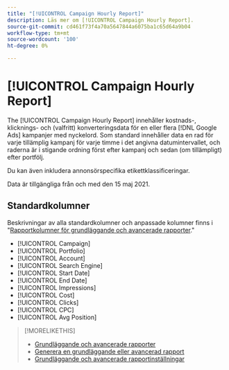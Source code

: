 ```yaml
---
title: "[!UICONTROL Campaign Hourly Report]"
description: Läs mer om [!UICONTROL Campaign Hourly Report].
source-git-commit: cd461f73f4a70a5647844a6075ba1c65d64a9b04
workflow-type: tm+mt
source-wordcount: '100'
ht-degree: 0%

---
```


# [!UICONTROL Campaign Hourly Report]

The [!UICONTROL Campaign Hourly Report] innehåller kostnads-, klicknings- och (valfritt) konverteringsdata för en eller flera [!DNL Google Ads] kampanjer med nyckelord. Som standard innehåller data en rad för varje tillämplig kampanj för varje timme i det angivna datumintervallet, och raderna är i stigande ordning först efter kampanj och sedan (om tillämpligt) efter portfölj.

Du kan även inkludera annonsörspecifika etikettklassificeringar.

Data är tillgängliga från och med den 15 maj 2021. <!-- [Later: You can view data for the previous NN days.] -->

## Standardkolumner

Beskrivningar av alla standardkolumner och anpassade kolumner finns i &quot;[Rapportkolumner för grundläggande och avancerade rapporter](basic-advanced-report-columns.md).&quot;

* [!UICONTROL Campaign]
* [!UICONTROL Portfolio]
* [!UICONTROL Account]
* [!UICONTROL Search Engine]
* [!UICONTROL Start Date]
* [!UICONTROL End Date]
* [!UICONTROL Impressions]
* [!UICONTROL Cost]
* [!UICONTROL Clicks]
* [!UICONTROL CPC]
* [!UICONTROL Avg Position]

>[!MORELIKETHIS]
>
>* [Grundläggande och avancerade rapporter](basic-advanced-report-about.md)
>* [Generera en grundläggande eller avancerad rapport](basic-advanced-report-generate.md)
>* [Grundläggande och avancerade rapportinställningar](basic-advanced-report-settings.md)

